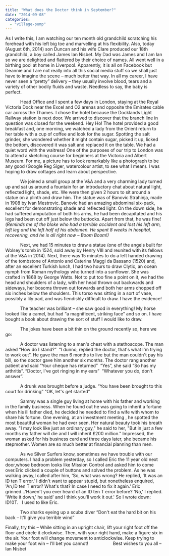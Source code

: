 ```yaml
---
title: "What does the Doctor think in September?"
date: "2014-09-08"
categories: 
  - "village-pump"
---
```


As I write this, I am watching our ten month old grandchild scratching his forehead with his left big toe and marvelling at his flexibility. Also, today (August 6th, 2014) son Duncan and his wife Clare produced our 18th grandchild, a boy called James Ian Nisbet. My Dad was James and I am Ian so we are delighted and flattered by their choice of names. All went well in a birthing pool at home in Liverpool. Apparently, it is all on Facebook but Deannie and I are not really into all this social media stuff so we shall just have to imagine the scene – much better that way. In all my career, I have never seen a “pretty” delivery – they usually involve blood, tears and a variety of other bodily fluids and waste. Needless to say, the baby is perfect.

            Head Office and I spent a few days in London, staying at the Royal Victoria Dock near the Excel and O2 arenas and opposite the Emirates cable car across the Thames. I chose the hotel because the Docklands Light Railway station is next door. We arrived to discover that the branch line in question was closed for the weekend. Hey Ho! The hotel provided a good breakfast and, one morning, we watched a lady from the Orient return to her table with a cup of coffee and look for the sugar. Spotting the salt grinder, she wondered whether it might contain sugar, picked it up, licked the bottom, discovered it was salt and replaced it on the table. We had a quiet word with the waitress! One of the purposes of our trip to London was to attend a sketching course for beginners at the Victoria and Albert Museum. For me, a picture has to look remarkably like a photograph to be any good (Google Reg Siger, watercolour artist, to see what I mean). I was hoping to draw cottages and learn about perspective.

            We joined a small group at the V&A and a very charming lady turned up and sat us around a fountain for an introductory chat about natural light, reflected light, shade, etc. We were then given 2 hours to sit around a statue on a plinth and draw him. The statue was of Banovic Strahinja, made in 1908 by Ivan Mestrovic. Banovic had an amazing abdominal six-pack, excellent for demonstrating shade and reflected light. On the down side, he had suffered amputation of both his arms, he had been decapitated and his legs had been cut off just below the buttocks. Apart from that, he was fine! (_Reminds me of the bloke who had a terrible accident and lost his left arm, left leg and the left half of his abdomen. He spent 8 weeks in hospital, recovering, and he is all right now – Boom Boom!)_

            Next, we had 15 minutes to draw a statue (one of the angels built for Wolsey's tomb in 1524, sold away by Henry VIII and reunited with its fellows at the V&A in 2014). Next, there was 15 minutes to do a left handed drawing of the tombstone of Antonio and Caterina Maggi da Bassano (1520) and, after an excellent Turkish lunch, I had two hours to draw Clytic, an ocean nymph from Roman mythology who turned into a sunflower. She was crafted in 1868 by George Watts. Not to put too fine a point on it, we had the head and shoulders of a lady, with her head thrown out backwards and sideways, her bosoms thrown out forwards and both her arms chopped off six inches below the shoulders. This torso was sitting in a sort of vase, possibly a lily pad, and was fiendishly difficult to draw. I have the evidence!

            The teacher was brilliant – she saw good in everything! My horse looked like a camel, but had “a magnificent, striking face” and so on. I have bought a book about drawing the sort of stuff I would like to draw.

            The jokes have been a bit thin on the ground recently so, here we go:

            A doctor was listening to a man's chest with a stethoscope. The man asked “How do I stand?”  “I dunno, replied the doctor, that's what I'm trying to work out”. He gave the man 6 months to live but the man couldn't pay his bill, so the doctor gave him another six months. The doctor rang another patient and said “Your cheque has returned”  “Yes”, she said “So has my arthritis”. “Doctor, I've got ringing in my ears”  “Whatever you do, don't answer”.

            A drunk was brought before a judge. “You have been brought to this court for drinking” “OK, let's get started”

            Sammy was a single guy living at home with his father and working in the family business. When he found out he was going to inherit a fortune when his ill father died, he decided he needed to find a wife with whom to share his fortune. One evening, at an investment meeting , he spotted the most beautiful woman he had ever seen. Her natural beauty took his breath away. "I may look like just an ordinary guy," he said to her, "But in just a few months my father will die and I will inherit £200 million." Impressed, the woman asked for his business card and three days later, she became his stepmother. Women are so much better at financial planning than men.

            As we Silver Surfers know, sometimes we have trouble with our computers. I had a problem yesterday, so I called Eric the 11 year old next door,whose bedroom looks like Mission Control and asked him to come over.Eric clicked a couple of buttons and solved the problem. As he was walking away,I called after him, 'So, what was wrong? He replied, 'It was an ID ten T error.' I didn't want to appear stupid, but nonetheless enquired, 'An,ID ten T error? What's that? In case I need to fix it again.' Eric grinned...'Haven't you ever heard of an ID ten T error before? 'No,' I replied. 'Write it down,' he said' and I think you'll work it out.' So I wrote down:  ID10T.   I used to like Eric.

            Two sharks eyeing up a scuba diver “Don't eat the hard bit on his back – It'll give you terrible wind”

Finally, try this – While sitting in an upright chair, lift your right foot off the floor and circle it clockwise. Then, with your right hand, make a figure six in the air. Your foot will change movement to anticlockwise. Keep trying to make your foot win – I'll bet you cannot!                    Best wishes to you all – Ian Nisbet

